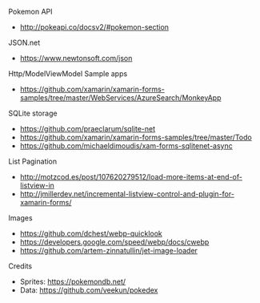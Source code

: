 ﻿Pokemon API
- http://pokeapi.co/docsv2/#pokemon-section

JSON.net
- https://www.newtonsoft.com/json


Http/ModelViewModel Sample apps
- https://github.com/xamarin/xamarin-forms-samples/tree/master/WebServices/AzureSearch/MonkeyApp

SQLite storage
- https://github.com/praeclarum/sqlite-net
- https://github.com/xamarin/xamarin-forms-samples/tree/master/Todo
- https://github.com/michaeldimoudis/xam-forms-sqlitenet-async

List Pagination
- http://motzcod.es/post/107620279512/load-more-items-at-end-of-listview-in
- http://jmillerdev.net/incremental-listview-control-and-plugin-for-xamarin-forms/

Images
- https://github.com/dchest/webp-quicklook
- https://developers.google.com/speed/webp/docs/cwebp
- https://github.com/artem-zinnatullin/jet-image-loader


Credits
- Sprites: https://pokemondb.net/
- Data:    https://github.com/veekun/pokedex